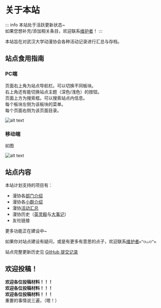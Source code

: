 # 关于本站

::: info
本站处于活跃更新状态~  
如果您想补充/添加相关条目，欢迎联系[维护者](/maintainer/)！
:::

本站旨在对武汉大学动漫协会各种活动记录进行汇总与存档。

## 站点食用指南

### PC端

页面右上角为站点导航栏。可以切换不同板块。  
右上角还有能切换站点主题（深色/浅色）的按钮。  
页面上方为搜索框。可以搜索站点内信息。  
每个板块左侧为该板块的菜单。  
每个页面右侧为该页面目录。

![alt text](/about/pc.png)

### 移动端

如图

![alt text](/about/mobile.png)


## 站点内容

本站计划支持的项目有：
- 漫协各[部门介绍](/department/)
- 漫协各[小群介绍](/group/)
- 漫协[活动汇总](/activity/)
- 漫协历史（[英灵殿](/about/hq/)与[大事记](/activity/)）
- 友社链接

更多功能正在建设中~

如果你对站点建设有疑问，或是有更多有意思的点子，欢迎联系[维护者](/maintainer/)`ฅ^⩌⩊⩌^ฅ`

站点完整更新历史见 [GitHub 提交记录]()

## 欢迎投稿！

**欢迎各位投稿材料！！！**  
**欢迎各位投稿材料！！！**  
**欢迎各位投稿材料！！！**  
重要的事情说三遍，（嗯！）